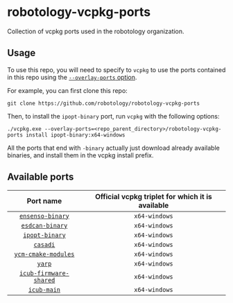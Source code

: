 # robotology-vcpkg-ports
Collection of vcpkg ports used in the robotology organization.

## Usage

To use this repo, you will need to specify to `vcpkg` to use the ports contained in this repo using
the [`--overlay-ports` option](https://github.com/microsoft/vcpkg/blob/master/docs/specifications/ports-overlay.md). 

For example, you can first clone this repo:
~~~
git clone https://github.com/robotology/robotology-vcpkg-ports
~~~

Then, to install the `ipopt-binary` port, run `vcpkg` with the following options: 
~~~
./vcpkg.exe --overlay-ports=<repo_parent_directory>/robotology-vcpkg-ports install ipopt-binary:x64-windows
~~~

All the ports that end with `-binary` actually just download already available binaries, and install them in the vcpkg install prefix. 

## Available ports 

| Port name | Official vcpkg triplet for which it is available | 
|:---------:|:------------------------------------------------:|
| [`ensenso-binary`](ensenso-binary)| `x64-windows`                | 
| [`esdcan-binary`](esdcan-binary)| `x64-windows`                | 
| [`ipopt-binary`](ipopt-binary)| `x64-windows`                | 
| [`casadi`](casadi)| `x64-windows`                | 
| [`ycm-cmake-modules`](ycm-cmake-modules) | `x64-windows`                | 
| [`yarp`](yarp)| `x64-windows`                | 
| [`icub-firmware-shared`](icub-firmware-shared) | `x64-windows`                | 
| [`icub-main`](icub-main) | `x64-windows`                | 

